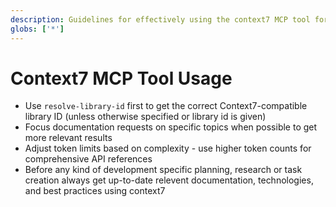 ```yaml
---
description: Guidelines for effectively using the context7 MCP tool for retrieving up-to-date documentation
globs: ['*']
---
```


# Context7 MCP Tool Usage

- Use `resolve-library-id` first to get the correct Context7-compatible library ID (unless otherwise specified or library id is given)
- Focus documentation requests on specific topics when possible to get more relevant results
- Adjust token limits based on complexity - use higher token counts for comprehensive API references
- Before any kind of development specific planning, research or task creation always get up-to-date relevent documentation, technologies, and best practices using context7
